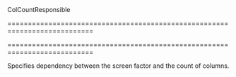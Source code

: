 <!--id-->ColCountResponsible<!--/id-->
===========================================================================
<!--hidden--><!--/hidden-->
===========================================================================

<!--shortDescription-->
Specifies dependency between the screen factor and the count of columns.
<!--/shortDescription-->

<!--fullDescription-->

<!--/fullDescription-->